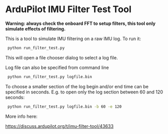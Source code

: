 # ArduPilot IMU Filter Test Tool

**Warning: always check the onboard FFT to setup filters, this tool only simulate effects of filtering.**

This is a tool to simulate IMU filtering on a raw IMU log.
To run it:

```bash
 python run_filter_test.py
```

This will open a file chooser dialog to select a log file.


Log file can also be specified from command line 

```bash
 python run_filter_test.py logfile.bin
```

To choose a smaller section of the log begin and/or end time can be specified in seconds.
E.g. to open only the log section between 60 and 120 seconds:

```bash
 python run_filter_test.py logfile.bin -b 60 -e 120
```

More info here:

  https://discuss.ardupilot.org/t/imu-filter-tool/43633
  


